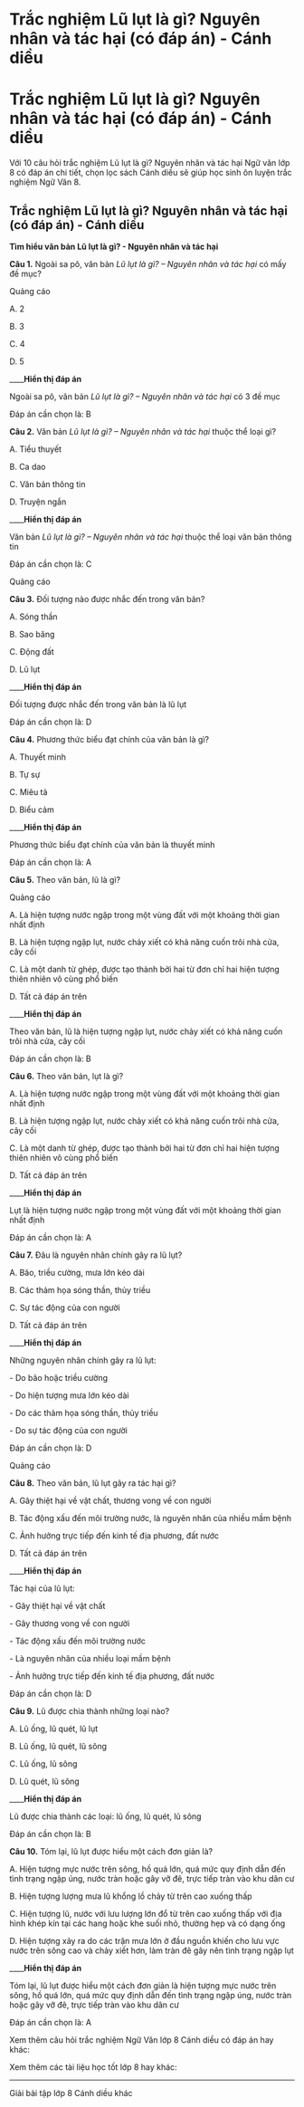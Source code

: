 # Trắc nghiệm Lũ lụt là gì? Nguyên nhân và tác hại (có đáp án) - Cánh diều

# Trắc nghiệm Lũ lụt là gì? Nguyên nhân và tác hại (có đáp án) - Cánh diều

Với 10 câu hỏi trắc nghiệm Lũ lụt là gì? Nguyên nhân và tác hại Ngữ văn lớp 8 có đáp án chi tiết, chọn lọc sách Cánh diều sẽ giúp học sinh ôn luyện trắc nghiệm Ngữ Văn 8.

## Trắc nghiệm Lũ lụt là gì? Nguyên nhân và tác hại (có đáp án) - Cánh diều

**Tìm hiểu văn bản Lũ lụt là gì? - Nguyên nhân và tác hại**

**Câu 1.** Ngoài sa pô, văn bản  _Lũ lụt là gì? – Nguyên nhân và tác hại_ có mấy đề mục?

Quảng cáo

A. 2

B. 3

C. 4

D. 5

____**Hiển thị đáp án**

Ngoài sa pô, văn bản  _Lũ lụt là gì? – Nguyên nhân và tác hại_ có 3 đề mục

Đáp án cần chọn là: B

**Câu 2.** Văn bản  _Lũ lụt là gì? – Nguyên nhân và tác hại_ thuộc thể loại gì?

A. Tiểu thuyết

B. Ca dao

C. Văn bản thông tin

D. Truyện ngắn

____**Hiển thị đáp án**

Văn bản  _Lũ lụt là gì? – Nguyên nhân và tác hại_ thuộc thể loại văn bản thông tin

Đáp án cần chọn là: C

Quảng cáo

**Câu 3.** Đối tượng nào được nhắc đến trong văn bản?

A. Sóng thần

B. Sao băng

C. Động đất

D. Lũ lụt

____**Hiển thị đáp án**

Đối tượng được nhắc đến trong văn bản là lũ lụt

Đáp án cần chọn là: D

**Câu 4.** Phương thức biểu đạt chính của văn bản là gì?

A. Thuyết minh

B. Tự sự

C. Miêu tả

D. Biểu cảm

____**Hiển thị đáp án**

Phương thức biểu đạt chính của văn bản là thuyết minh

Đáp án cần chọn là: A

**Câu 5.** Theo văn bản, lũ là gì?

Quảng cáo

A. Là hiện tượng nước ngập trong một vùng đất với một khoảng thời gian nhất định

B. Là hiện tượng ngập lụt, nước chảy xiết có khả năng cuốn trôi nhà cửa, cây cối

C. Là một danh từ ghép, được tạo thành bởi hai từ đơn chỉ hai hiện tượng thiên nhiên vô cùng phổ biến

D. Tất cả đáp án trên

____**Hiển thị đáp án**

Theo văn bản, lũ là hiện tượng ngập lụt, nước chảy xiết có khả năng cuốn trôi nhà cửa, cây cối

Đáp án cần chọn là: B

**Câu 6.** Theo văn bản, lụt là gì?

A. Là hiện tượng nước ngập trong một vùng đất với một khoảng thời gian nhất định

B. Là hiện tượng ngập lụt, nước chảy xiết có khả năng cuốn trôi nhà cửa, cây cối

C. Là một danh từ ghép, được tạo thành bởi hai từ đơn chỉ hai hiện tượng thiên nhiên vô cùng phổ biến

D. Tất cả đáp án trên

____**Hiển thị đáp án**

Lụt là hiện tượng nước ngập trong một vùng đất với một khoảng thời gian nhất định

Đáp án cần chọn là: A

**Câu 7.** Đâu là nguyên nhân chính gây ra lũ lụt?

A. Bão, triều cường, mưa lớn kéo dài

B. Các thảm họa sóng thần, thủy triều

C. Sự tác động của con người

D. Tất cả đáp án trên

____**Hiển thị đáp án**

Những nguyên nhân chính gây ra lũ lụt:

\- Do bão hoặc triều cường

\- Do hiện tượng mưa lớn kéo dài

\- Do các thảm họa sóng thần, thủy triều

\- Do sự tác động của con người

Đáp án cần chọn là: D

Quảng cáo

**Câu 8.** Theo văn bản, lũ lụt gây ra tác hại gì?

A. Gây thiệt hại về vật chất, thương vong về con người

B. Tác động xấu đến môi trường nước, là nguyên nhân của nhiều mầm bệnh

C. Ảnh hưởng trực tiếp đến kinh tế địa phương, đất nước

D. Tất cả đáp án trên

____**Hiển thị đáp án**

Tác hại của lũ lụt:

\- Gây thiệt hại về vật chất

\- Gây thương vong về con người

\- Tác động xấu đến môi trường nước

\- Là nguyên nhân của nhiều loại mầm bệnh

\- Ảnh hưởng trực tiếp đến kinh tế địa phương, đất nước

Đáp án cần chọn là: D

**Câu 9.** Lũ được chia thành những loại nào?

A. Lũ ống, lũ quét, lũ lụt

B. Lũ ống, lũ quét, lũ sông

C. Lũ ống, lũ sông

D. Lũ quét, lũ sông

____**Hiển thị đáp án**

Lũ được chia thành các loại: lũ ống, lũ quét, lũ sông

Đáp án cần chọn là: B

**Câu 10.** Tóm lại, lũ lụt được hiểu một cách đơn giản là?

A. Hiện tượng mực nước trên sông, hồ quá lớn, quá mức quy định dẫn đến tình trạng ngập úng, nước tràn hoặc gây vỡ đê, trực tiếp tràn vào khu dân cư

B. Hiện tượng lượng mưa lũ khổng lồ chảy từ trên cao xuống thấp

C. Hiện tượng lũ, nước với lưu lượng lớn đổ từ trên cao xuống thấp với địa hình khép kín tại các hang hoặc khe suối nhỏ, thường hẹp và có dạng ống

D. Hiện tượng xảy ra do các trận mưa lớn ở đầu nguồn khiến cho lưu vực nước trên sông cao và chảy xiết hơn, làm tràn đê gây nên tình trạng ngập lụt

____**Hiển thị đáp án**

Tóm lại, lũ lụt được hiểu một cách đơn giản là hiện tượng mực nước trên sông, hồ quá lớn, quá mức quy định dẫn đến tình trạng ngập úng, nước tràn hoặc gây vỡ đê, trực tiếp tràn vào khu dân cư

Đáp án cần chọn là: A

Xem thêm câu hỏi trắc nghiệm Ngữ Văn lớp 8 Cánh diều có đáp án hay khác:

Xem thêm các tài liệu học tốt lớp 8 hay khác:

* * *

Giải bài tập lớp 8 Cánh diều khác
